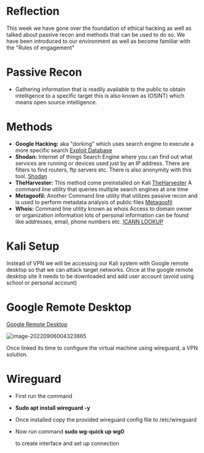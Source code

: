 # Reflection

This week we have gone over the foundation of ethical hacking as well as talked about passive recon and methods that can be used to do so. We have been introduced to our environment as well as become familiar with the "Rules of engagement"

# Passive Recon

* Gathering information that is readily available to the public to obtain intelligence to a specific target this is also known as (OSINT) which means open source intelligence.



# Methods

* **Google Hacking:** aka "dorking" which uses search engine to execute a more specific search [Exploit Database](https://www.exploit-db.com/google-hacking-database)
* **Shodan:** Internet of things Search Engine where you can find out what services are running or devices used just by an IP address. There are filters to find routers, ftp servers etc. There is also anonymity with this tool. [Shodan](https://www.shodan.io/)
* **TheHarvester:** This method come preinstalled on Kali [TheHarvester](https://www.kali.org/tools/theharvester/) A command line utility that queries multiple search engines at one time
* **Metagoofil:** Another Command line utility that utilizes passive recon and is used to perform metadata analysis of public files [Metagoofil](https://www.kali.org/tools/metagoofil/)
* **Whois:** Command line utility known as whois Access to domain owner or organization information lots of personal information can be found like addresses, email, phone numbers etc. [ICANN LOOKUP](https://lookup.icann.org/en)

# Kali Setup

Instead of VPN we will be accessing our Kali system with Google remote desktop so that we can attack target networks. Once at the google remote desktop site it needs to be downloaded and add user account (avoid using school or personal account)



# Google Remote Desktop

[Google Remote Desktop](remotedesktop.google.come/access)

![image-20220906004323865](C:\Users\derek.bouvia\AppData\Roaming\Typora\typora-user-images\image-20220906004323865.png)

Once linked its time to configure the virtual machine using wireguard, a VPN solution.

# Wireguard 

- First run the command 

- **Sudo apt install wireguard -y**

- Once installed copy the provided wireguard config file to /etc/wireguard

- Now run command **sudo wg-quick up wg0**

  to create interface and set up connection
